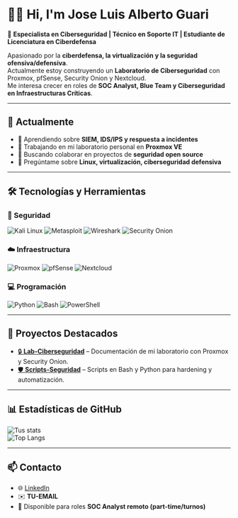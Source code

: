 # 👨‍💻 Hi, I'm Jose Luis Alberto Guari  

🎯 **Especialista en Ciberseguridad | Técnico en Soporte IT | Estudiante de Licenciatura en Ciberdefensa**  

Apasionado por la **ciberdefensa, la virtualización y la seguridad ofensiva/defensiva**.  
Actualmente estoy construyendo un **Laboratorio de Ciberseguridad** con Proxmox, pfSense, Security Onion y Nextcloud.  
Me interesa crecer en roles de **SOC Analyst, Blue Team y Ciberseguridad en Infraestructuras Críticas**.  

---

## 🚀 Actualmente
- 🌱 Aprendiendo sobre **SIEM, IDS/IPS y respuesta a incidentes**  
- 🔭 Trabajando en mi laboratorio personal en **Proxmox VE**  
- 🤝 Buscando colaborar en proyectos de **seguridad open source**  
- 💬 Pregúntame sobre **Linux, virtualización, ciberseguridad defensiva**  

---

## 🛠️ Tecnologías y Herramientas

### 🔐 Seguridad
![Kali Linux](https://img.shields.io/badge/Kali_Linux-557C94?style=for-the-badge&logo=kalilinux&logoColor=white)
![Metasploit](https://img.shields.io/badge/Metasploit-2E8B57?style=for-the-badge&logo=metasploit&logoColor=white)
![Wireshark](https://img.shields.io/badge/Wireshark-1679A7?style=for-the-badge&logo=wireshark&logoColor=white)
![Security Onion](https://img.shields.io/badge/Security_Onion-0E83CD?style=for-the-badge)

### ☁️ Infraestructura
![Proxmox](https://img.shields.io/badge/Proxmox-E57000?style=for-the-badge&logo=proxmox&logoColor=white)
![pfSense](https://img.shields.io/badge/pfSense-2E3A59?style=for-the-badge&logo=pfsense&logoColor=white)
![Nextcloud](https://img.shields.io/badge/Nextcloud-0082C9?style=for-the-badge&logo=nextcloud&logoColor=white)

### 💻 Programación
![Python](https://img.shields.io/badge/Python-3776AB?style=for-the-badge&logo=python&logoColor=white)
![Bash](https://img.shields.io/badge/Bash-4EAA25?style=for-the-badge&logo=gnubash&logoColor=white)
![PowerShell](https://img.shields.io/badge/PowerShell-5391FE?style=for-the-badge&logo=powershell&logoColor=white)

---

## 📂 Proyectos Destacados
- [🔒 **Lab-Ciberseguridad**](https://github.com/jguari04/lab-ciberseguridad) – Documentación de mi laboratorio con Proxmox y Security Onion.  
- [🛡️ **Scripts-Seguridad**](https://github.com/jguari04/scripts-seguridad) – Scripts en Bash y Python para hardening y automatización.  

---

## 📊 Estadísticas de GitHub
![Tus stats](https://github-readme-stats.vercel.app/api?username=jguari04&show_icons=true&theme=radical)  
![Top Langs](https://github-readme-stats.vercel.app/api/top-langs/?username=jguari04&layout=compact&theme=radical)  

---

## 📫 Contacto
- 🌐 [LinkedIn](https://linkedin.com/in/TU-LINKEDIN)  
- ✉️ **TU-EMAIL**  
- 🚀 Disponible para roles **SOC Analyst remoto (part-time/turnos)**  
